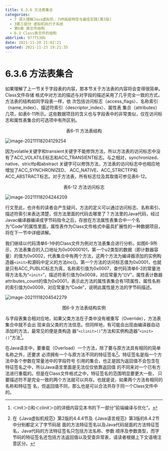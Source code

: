 ```yaml
---
title: 6.3.6 方法表集合
categories: 
  - 7 深入理解Java虛拟机：JVM高级特性与最佳实践(第3版)
  - 3第三部分 虚拟机执行子系统
  - 第6章 类文件结构
  - 6.3 Class类文件的结构
abbrlink: 977f538b
date: 2021-11-20 21:02:21
updated: 2021-11-23 19:21:35
---
```

# 6.3.6 方法表集合
如果理解了上一节关于字段表的内容，那本节关于方法表的内容将会变得很简单。Class文件存储 格式中对方法的描述与对字段的描述采用了几乎完全一致的方式，方法表的结构如同字段表一样，依 次包括访问标志（access_flags）、名称索引（name_index）、描述符索引（descriptor_index）、属性表 集合（attributes）几项，如表6-11所示。这些数据项目的含义也与字段表中的非常类似，仅在访问标 志和属性表集合的可选项中有所区别。

<center>表6-11 方法表结构</center>

![image-20211118204129254](https://gitee.com/XiaoLan223/images/raw/master/Blog/Sum/20211118204129.png)

因为volatile关键字和transient关键字不能修饰方法，所以方法表的访问标志中没有了ACC_VOLATILE标志和ACC_TRANSIENT标志。与之相对，synchronized、native、strictfp和abstract 关键字可以修饰方法，方法表的访问标志中也相应地增加了ACC_SYNCHRONIZED、 ACC_NATIVE、ACC_STRICTFP和ACC_ABSTRACT标志。对于方法表，所有标志位及其取值可参见表6-12。

<center>表6-12 方法访问标志</center>

![image-20211118204244209](https://gitee.com/XiaoLan223/images/raw/master/Blog/Sum/20211118204244.png)

行文至此，也许有的读者会产生疑问，方法的定义可以通过访问标志、名称索引、描述符索引来表达清楚，但方法里面的代码去哪里了？方法里的Java代码，经过Javac编译器编译成字节码指令之后，存放在方法属性表集合中一个名为“Code”的属性里面，属性表作为Class文件格式中最具扩展性的一种数据项目，将在下一节中详细讲解。

我们继续以代码清单6-1中的Class文件为例对方法表集合进行分析。如图6-9所示，方法表集合的入口地址为0x00000101，第一个u2类型的数据（即计数器容量）的值为0x0002，代表集合中有两个方法，这两个方法为编译器添加的实例构造器`<init>`和源码中定义的方法inc()。第一个方法的访问标志值为0x0001，也就是只有ACC_PUBLIC标志为真，名称索引值为0x0007，查代码清单6-2的常量池得方法名为“`<init>`”，描述符索引值为0x0008，对应常量为“()V”，属性表计数器attributes_count的值为0x0001，表示此方法的属性表集合有1项属性，属性名称的索引值为0x0009，对应常量为“Code”，说明此属性是方法的字节码描述。

![image-20211118204542279](https://gitee.com/XiaoLan223/images/raw/master/Blog/Sum/20211118204542.png)

<center>图6-9 方法表结构实例</center>

与字段表集合相对应地，如果父类方法在子类中没有被重写（Override），方法表集合中就不会出 现来自父类的方法信息。但同样地，有可能会出现由编译器自动添加的方法，最常见的便是类构造 器“`<clinit>()`”方法和实例构造器“`<init>()`”方法[^1]。

在Java语言中，要重载（Overload）一个方法，除了要与原方法具有相同的简单名称之外，还要求 必须拥有一个与原方法不同的特征签名[^2]。特征签名是指一个方法中各个参数在常量池中的字段符号 引用的集合，也正是因为返回值不会包含在特征签名之中，所以Java语言里面是无法仅仅依靠返回值 的不同来对一个已有方法进行重载的。但是在Class文件格式之中，特征签名的范围明显要更大一些， 只要描述符不是完全一致的两个方法就可以共存。也就是说，如果两个方法有相同的名称和特征签 名，但返回值不同，那么也是可以合法共存于同一个Class文件中的。

[^1]: ＜init＞()和＜clinit＞()的详细内容见本书的下一部分“前端编译与优化”。 
[^2]: 在《Java虚拟机规范》第2版的4.4.4节及《Java语言规范》第3版的8.4.2节中分别都定义了字节码层 面的方法特征签名以及Java代码层面的方法特征签名，Java代码的方法特征签名只包括方法名称、参数 顺序及参数类型，而字节码的特征签名还包括方法返回值以及受查异常表，请读者根据上下文语境注 意区分。
